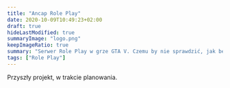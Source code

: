 ```yaml
---
title: "Ancap Role Play"
date: 2020-10-09T10:49:23+02:00
draft: true
hideLastModified: true
summaryImage: "logo.png"
keepImageRatio: true
summary: "Serwer Role Play w grze GTA V. Czemu by nie sprawdzić, jak będzie w akapie?"
tags: ["Role Play"]
---
```


Przyszły projekt, w trakcie planowania.
